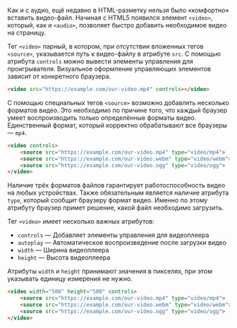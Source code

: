 
Как и с аудио, ещё недавно в HTML-разметку нельзя было «комфортно» вставить видео-файл. Начиная с HTML5 появился элемент `<video>`, который, как и `<audio>`, позволяет быстро добавить необходимое видео на страницу.

Тег `<video>` парный, в котором, при отсутствии вложенных тегов `<source>`, указывается путь к видео-файлу в атрибуте `src`. С помощью атрибута `controls` можно вывести элементы управления для проигрывателя. Визуальное оформление управляющих элементов зависит от конкретного браузера.

```html
<video src="https://example.com/our-video.mp4" controls></video>
```

С помощью специальных тегов `<source>` возможно добавлять несколько форматов видео. Это необходимо по причине того, что каждый браузер умеет воспроизводить только определённые форматы видео. Единственный формат, который корректно обрабатывают все браузеры — `mp4`.

```html
<video controls>
    <source src="https://example.com/our-video.mp4" type="video/mp4">
    <source src="https://example.com/our-video.webm" type="video/webm">
    <source src="https://example.com/our-video.ogg" type="video/ogg">
</video>
```

Наличие трёх форматов файлов гарантирует работоспособность видео на любых устройствах. Также обязательным является наличие атрибута `type`, который сообщит браузеру формат видео. Именно по этому атрибуту браузер примет решение, какой файл необходимо загрузить.

Тег `<video>` имеет несколько важных атрибутов:

* `controls` — Добавляет элементы управления для видеоплеера
* `autoplay` — Автоматическое воспроизведение после загрузки видео
* `width` — Ширина видеоплеера
* `height` — Высота видеоплеера

Атрибуты `width` и `height` принимают значения в пикселях, при этом указывать единицу измерения не нужно.

```html
<video width="500" height="500" controls>
    <source src="https://example.com/our-video.mp4" type="video/mp4">
    <source src="https://example.com/our-video.webm" type="video/webm">
    <source src="https://example.com/our-video.ogg" type="video/ogg">
</video>
```
